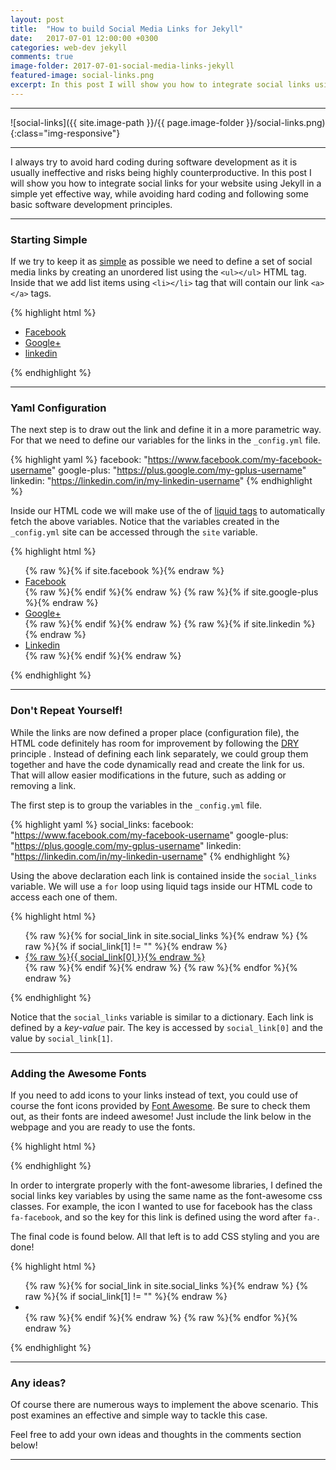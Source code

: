 ```yaml
---
layout: post
title:  "How to build Social Media Links for Jekyll"
date:   2017-07-01 12:00:00 +0300
categories: web-dev jekyll
comments: true
image-folder: 2017-07-01-social-media-links-jekyll
featured-image: social-links.png
excerpt: In this post I will show you how to integrate social links using Jekyll in a simple yet effective way..
---
```


***

![social-links]({{ site.image-path }}/{{ page.image-folder }}/social-links.png){:class="img-responsive"}

***

I always try to avoid hard coding during software development as it is usually ineffective and risks being highly counterproductive. In this post I will show you how to integrate social links for your website using Jekyll in a simple yet effective way, while avoiding hard coding and following some basic software development principles.

***

### Starting Simple

If we try to keep it as [simple](https://en.wikipedia.org/wiki/KISS_principle) as possible we need to define a set of social media links by creating an unordered list using the `<ul></ul>` HTML tag. Inside that we add list items using `<li></li>` tag that will contain our link `<a></a>` tags.

{% highlight html %}
<ul class="social-links">
  <li><a href="https://www.facebook.com/my-facebook-username">Facebook</a></li>
  <li><a href="https://plus.google.com/my-gplus-username">Google+</a></li>
  <li><a href="https://linkedin.com/in/my-linkedin-username">linkedin</a></li>
</ul>
{% endhighlight %}

***

### Yaml Configuration

The next step is to draw out the link and define it in a more parametric way. For that we need to define our variables for the links in the `_config.yml` file.

{% highlight yaml %}
facebook:     "https://www.facebook.com/my-facebook-username"
google-plus:  "https://plus.google.com/my-gplus-username"
linkedin:     "https://linkedin.com/in/my-linkedin-username"
{% endhighlight %}

Inside our HTML code we will make use of the of [liquid tags](https://github.com/Shopify/liquid/wiki/Liquid-for-Designers) to automatically fetch the above variables. Notice that the variables created in the `_config.yml` site can be accessed through the `site` variable.

{% highlight html %}
<ul class="social-links">
  {% raw %}{% if site.facebook %}{% endraw %}
    <li><a href="{% raw %}{{ site.facebook }}{% endraw %}">Facebook</a></li>
  {% raw %}{% endif %}{% endraw %}
  {% raw %}{% if site.google-plus %}{% endraw %}
    <li><a href="{% raw %}{{ site.google-plus }}{% endraw %}">Google+</a></li>
  {% raw %}{% endif %}{% endraw %}
  {% raw %}{% if site.linkedin %}{% endraw %}
    <li><a href="{% raw %}{{ site.linkedin }}{% endraw %}">Linkedin</a></li>
  {% raw %}{% endif %}{% endraw %}
</ul>
{% endhighlight %}

***

### Don't Repeat Yourself!

While the links are now defined a proper place (configuration file), the HTML code definitely has room for improvement by following the [DRY](https://en.wikipedia.org/wiki/Don%27t_repeat_yourself) principle . Instead of defining each link separately, we could group them together and have the code dynamically read and create the link for us. That will allow easier modifications in the future, such as adding or removing a link.

The first step is to group the variables in the `_config.yml` file.

{% highlight yaml %}
social_links:
  facebook:     "https://www.facebook.com/my-facebook-username"
  google-plus:  "https://plus.google.com/my-gplus-username"
  linkedin:     "https://linkedin.com/in/my-linkedin-username"
{% endhighlight %}

Using the above declaration each link is contained inside the `social_links` variable. We will use a `for` loop using liquid tags inside our HTML code to access each one of them.

{% highlight html %}
<ul class="social-links">
  {% raw %}{% for social_link in site.social_links %}{% endraw %}
    {% raw %}{% if social_link[1] != "" %}{% endraw %}
      <li><a href="{% raw %}{{ social_link[1] }}{% endraw %}">{% raw %}{{ social_link[0] }}{% endraw %}</a></li>
    {% raw %}{% endif %}{% endraw %}
  {% raw %}{% endfor %}{% endraw %}
</ul>
{% endhighlight %}

Notice that the `social_links` variable is similar to a dictionary. Each link is defined by a _key-value_ pair. The key is accessed by `social_link[0]` and the value by `social_link[1]`.

***

### Adding the Awesome Fonts

If you need to add icons to your links instead of text, you could use of course the font icons provided by [Font Awesome](http://fontawesome.io/icons/). Be sure to check them out, as their fonts are indeed awesome! Just include the link below in the webpage and you are ready to use the fonts.

{% highlight html %}
<link rel="stylesheet" href="//maxcdn.bootstrapcdn.com/font-awesome/4.3.0/css/font-awesome.min.css">
{% endhighlight %}

In order to intergrate properly with the font-awesome libraries, I defined the social links key variables by using the same name as the font-awesome css classes. For example, the icon I wanted to use for facebook has the class `fa-facebook`, and so the key for this link is defined using the word after `fa-`.

The final code is found below. All that left is to add CSS styling and you are done!

{% highlight html %}
<ul class="social-links">
  {% raw %}{% for social_link in site.social_links %}{% endraw %}
    {% raw %}{% if social_link[1] != "" %}{% endraw %}
      <li><a href="{% raw %}{{ social_link[1] }}{% endraw %}" title="{% raw %}{{ social_link[0] }}{% endraw %}">
        <i class="fa fa-{% raw %}{{ social_link[0] }}{% endraw %}" aria-hidden="true"></i>
      </a></li>
    {% raw %}{% endif %}{% endraw %}
  {% raw %}{% endfor %}{% endraw %}
</ul>
{% endhighlight %}

***

### Any ideas?

Of course there are numerous ways to implement the above scenario. This post examines an effective and simple way to tackle this case.

Feel free to add your own ideas and thoughts in the comments section below!

***

